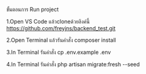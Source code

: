 ขั้นตอนการ Run project

1.Open VS Code แล้วcloneด้วยลิงค์นี้  https://github.com/freyjns/backend_test.git

2.Open Terminal แล้วรันคำสั่ง  composer install

3.In Terminal รันคำสั่ง  cp .env.example .env

4.In Terminal รันคำสั่ง  php artisan migrate:fresh --seed
